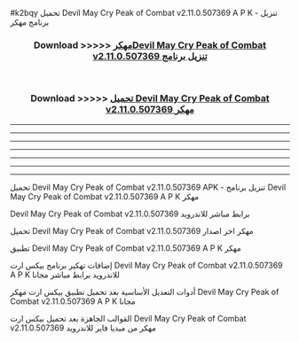 #k2bqy تحميل Devil May Cry Peak of Combat v2.11.0.507369  A P K - تنزيل برنامج مهكر



<div align="center">
<h3>Download >>>>> <a href="https://runaway1.web.app/?sq=Devil May Cry Peak of Combat v2.11.0.507369 ">مهكرDevil May Cry Peak of Combat v2.11.0.507369  تنزيل برنامج</a></h3><br>

<h3>Download >>>>> <a href="https://runaway1.web.app/?sq=Devil May Cry Peak of Combat v2.11.0.507369 ">تحميل Devil May Cry Peak of Combat v2.11.0.507369  مهكر</a></h3>
</div>


----------------------------------------------------------

----------------------------------------------------------

----------------------------------------------------------

----------------------------------------------------------

----------------------------------------------------------

----------------------------------------------------------

----------------------------------------------------------

تحميل Devil May Cry Peak of Combat v2.11.0.507369  APK - تنزيل برنامج Devil May Cry Peak of Combat v2.11.0.507369  A P K مهكر

Devil May Cry Peak of Combat v2.11.0.507369  برابط مباشر للاندرويد

تحميل Devil May Cry Peak of Combat v2.11.0.507369  مهكر اخر اصدار

تطبيق Devil May Cry Peak of Combat v2.11.0.507369  A P K مهكر

إضافات تهكير برنامج بيكس ارت Devil May Cry Peak of Combat v2.11.0.507369  A P K للاندرويد برابط مباشر مجانا

أدوات التعديل الأساسية بعد تحميل تطبيق بيكس ارت مهكر Devil May Cry Peak of Combat v2.11.0.507369  A P K مجانا

القوالب الجاهزة بعد تحميل بيكس ارت Devil May Cry Peak of Combat v2.11.0.507369  مهكر من ميديا فاير للاندرويد



